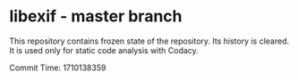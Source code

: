 # libexif - master branch

This repository contains frozen state of the repository.
Its history is cleared. It is used only for static code
analysis with Codacy.

Commit Time: 1710138359